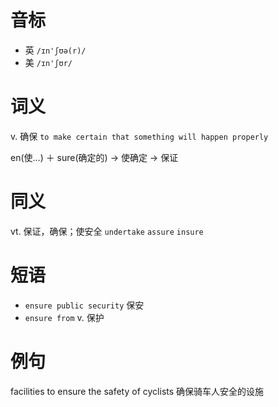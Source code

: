 # 音标

- 英 `/ɪn'ʃʊə(r)/`
- 美 `/ɪn'ʃʊr/`

# 词义

v. 确保
`to make certain that something will happen properly`



en(使…) ＋ sure(确定的) → 使确定 → 保证

# 同义

vt. 保证，确保；使安全
`undertake` `assure` `insure`

# 短语

- `ensure public security` 保安
- `ensure from` v. 保护

# 例句

facilities to ensure the safety of cyclists
确保骑车人安全的设施


